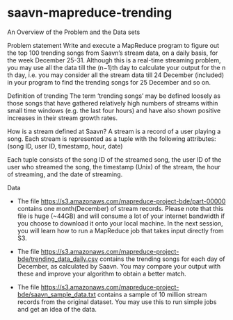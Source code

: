 # saavn-mapreduce-trending
An Overview of the Problem and the Data sets

Problem statement
Write and execute a MapReduce program to figure out the top 100 trending songs from Saavn’s stream data, on a daily basis, for the week December 25-31. Although this is a real-time streaming problem, you may use all the data till the (n−1)th day to calculate your output for the n th day, i.e. you may consider all the stream data till 24 December (included) in your program to find the trending songs for 25 December and so on.

Definition of trending
The term ‘trending songs’ may be defined loosely as those songs that have gathered relatively high numbers of streams within small time windows (e.g. the last four hours) and have also shown positive increases in their stream growth rates.

How is a stream defined at Saavn?
A stream is a record of a user playing a song. Each stream is represented as a tuple with the following attributes: (song ID, user ID, timestamp, hour, date)

Each tuple consists of the song ID of the streamed song, the user ID of the user who streamed the song, the timestamp (Unix) of the stream, the hour of streaming, and the date of streaming.

Data
- The file https://s3.amazonaws.com/mapreduce-project-bde/part-00000 contains one month(December) of stream records. Please note that this file is huge (~44GB) and will consume a lot of your internet bandwidth if you choose to download it onto your local machine. In the next session, you will learn how to run a MapReduce job that takes input directly from S3. 

- The file https://s3.amazonaws.com/mapreduce-project-bde/trending_data_daily.csv contains the trending songs for each day of December, as calculated by Saavn. You may compare your output with these and improve your algorithm to obtain a better match.

- The file https://s3.amazonaws.com/mapreduce-project-bde/saavn_sample_data.txt contains a sample of 10 million stream records from the original dataset. You may use this to run simple jobs and get an idea of the data.
